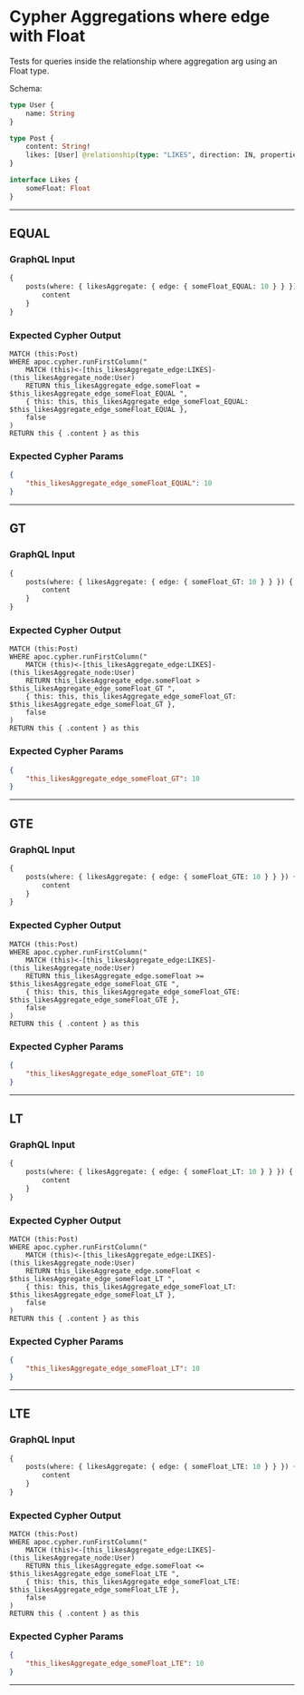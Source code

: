 # Cypher Aggregations where edge with Float

Tests for queries inside the relationship where aggregation arg using an Float type.

Schema:

```graphql
type User {
    name: String
}

type Post {
    content: String!
    likes: [User] @relationship(type: "LIKES", direction: IN, properties: "Likes")
}

interface Likes {
    someFloat: Float
}
```

---

## EQUAL

### GraphQL Input

```graphql
{
    posts(where: { likesAggregate: { edge: { someFloat_EQUAL: 10 } } }) {
        content
    }
}
```

### Expected Cypher Output

```cypher
MATCH (this:Post)
WHERE apoc.cypher.runFirstColumn("
    MATCH (this)<-[this_likesAggregate_edge:LIKES]-(this_likesAggregate_node:User)
    RETURN this_likesAggregate_edge.someFloat = $this_likesAggregate_edge_someFloat_EQUAL ",
    { this: this, this_likesAggregate_edge_someFloat_EQUAL: $this_likesAggregate_edge_someFloat_EQUAL },
    false
)
RETURN this { .content } as this
```

### Expected Cypher Params

```json
{
    "this_likesAggregate_edge_someFloat_EQUAL": 10
}
```

---

## GT

### GraphQL Input

```graphql
{
    posts(where: { likesAggregate: { edge: { someFloat_GT: 10 } } }) {
        content
    }
}
```

### Expected Cypher Output

```cypher
MATCH (this:Post)
WHERE apoc.cypher.runFirstColumn("
    MATCH (this)<-[this_likesAggregate_edge:LIKES]-(this_likesAggregate_node:User)
    RETURN this_likesAggregate_edge.someFloat > $this_likesAggregate_edge_someFloat_GT ",
    { this: this, this_likesAggregate_edge_someFloat_GT: $this_likesAggregate_edge_someFloat_GT },
    false
)
RETURN this { .content } as this
```

### Expected Cypher Params

```json
{
    "this_likesAggregate_edge_someFloat_GT": 10
}
```

---

## GTE

### GraphQL Input

```graphql
{
    posts(where: { likesAggregate: { edge: { someFloat_GTE: 10 } } }) {
        content
    }
}
```

### Expected Cypher Output

```cypher
MATCH (this:Post)
WHERE apoc.cypher.runFirstColumn("
    MATCH (this)<-[this_likesAggregate_edge:LIKES]-(this_likesAggregate_node:User)
    RETURN this_likesAggregate_edge.someFloat >= $this_likesAggregate_edge_someFloat_GTE ",
    { this: this, this_likesAggregate_edge_someFloat_GTE: $this_likesAggregate_edge_someFloat_GTE },
    false
)
RETURN this { .content } as this
```

### Expected Cypher Params

```json
{
    "this_likesAggregate_edge_someFloat_GTE": 10
}
```

---

## LT

### GraphQL Input

```graphql
{
    posts(where: { likesAggregate: { edge: { someFloat_LT: 10 } } }) {
        content
    }
}
```

### Expected Cypher Output

```cypher
MATCH (this:Post)
WHERE apoc.cypher.runFirstColumn("
    MATCH (this)<-[this_likesAggregate_edge:LIKES]-(this_likesAggregate_node:User)
    RETURN this_likesAggregate_edge.someFloat < $this_likesAggregate_edge_someFloat_LT ",
    { this: this, this_likesAggregate_edge_someFloat_LT: $this_likesAggregate_edge_someFloat_LT },
    false
)
RETURN this { .content } as this
```

### Expected Cypher Params

```json
{
    "this_likesAggregate_edge_someFloat_LT": 10
}
```

---

## LTE

### GraphQL Input

```graphql
{
    posts(where: { likesAggregate: { edge: { someFloat_LTE: 10 } } }) {
        content
    }
}
```

### Expected Cypher Output

```cypher
MATCH (this:Post)
WHERE apoc.cypher.runFirstColumn("
    MATCH (this)<-[this_likesAggregate_edge:LIKES]-(this_likesAggregate_node:User)
    RETURN this_likesAggregate_edge.someFloat <= $this_likesAggregate_edge_someFloat_LTE ",
    { this: this, this_likesAggregate_edge_someFloat_LTE: $this_likesAggregate_edge_someFloat_LTE },
    false
)
RETURN this { .content } as this
```

### Expected Cypher Params

```json
{
    "this_likesAggregate_edge_someFloat_LTE": 10
}
```

---
